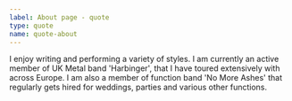 ```yaml
---
label: About page - quote
type: quote
name: quote-about
---
```


I enjoy writing and performing a variety of styles. I am currently an active member of UK Metal band 'Harbinger', that I have toured extensively with across Europe. I am also a member of function band 'No More Ashes' that regularly gets hired for weddings, parties and various other functions.
